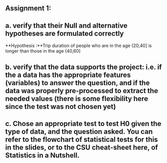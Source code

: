## Assignment 1:
## a. verify that their Null and alternative hypotheses are formulated correctly
**Hypothesis :**Trip duration of people who are in the age (20,40] is longer than those in the age (40,60]



## b. verify that the data supports the project: i.e. if the a data has the appropriate features (variables) to answer the question, and if the data was properly pre-processed to extract the needed values (there is some flexibility here since the test was not chosen yet)


## c. Chose an appropriate test to test H0 given the type of data, and the question asked. You can refer to the flowchart of statistical tests for this in the slides, or to the CSU cheat-sheet here, of Statistics in a Nutshell.
